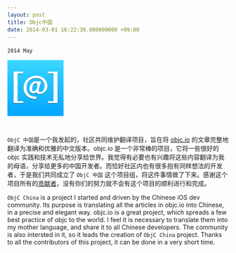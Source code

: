```yaml
---
layout: post
title: Objc中国
date: 2014-03-01 16:22:38.000000000 +09:00
---
```

`2014 May`

![](assets/images/objccn.png)

<center>
<h1>
<a href="https://www.objccn.io" class="fa fa-globe"></a>
<a href="https://github.com/onevcat/JekyllScroll" class="fa fa-github"></a>
</h1>
</center>

`ObjC 中国`是一个我发起的，社区共同维护翻译项目，旨在将 [objc.io](http://objc.io/) 的文章完整地翻译为准确和优雅的中文版本。objc.io 是一个非常棒的项目，它将一些很好的 objc 实践和技术无私地分享给世界。我觉得有必要也有兴趣将这些内容翻译为我的母语，分享给更多的中国开发者。而恰好社区内也有很多抱有同样想法的开发者，于是我们共同成立了 `ObjC 中国` 这个项目组，将这件事情做了下来。感谢这个项目所有的[贡献者](https://github.com/objccn/articles/graphs/contributors)，没有你们的努力就不会有这个项目的顺利进行和完成。

`ObjC China` is a project I started and driven by the Chinese iOS dev community. Its purpose is translating all the articles in objc.io into Chinese, in a precise and elegant way. objc.io is a great project, which spreads a few best practice of objc to the world. I feel it is necessary to translate them into my mother language, and share it to all Chinese developers. The community is also intersted in it, so it leads the creation of `ObjC China` project. Thanks to all the contributors of this project, it can be done in a very short time.

<div class="github-card" data-user="objccn" data-repo="articles" data-width="100%"></div>


